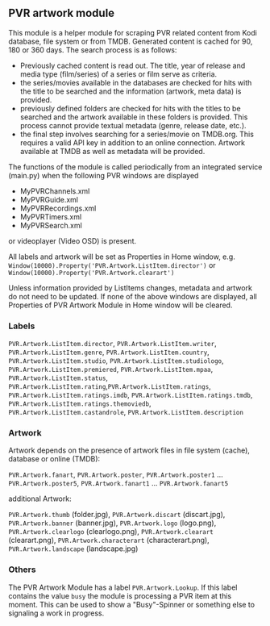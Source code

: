 ## PVR artwork module ##

This module is a helper module for scraping PVR related content from Kodi database, file system or from TMDB. Generated 
content is cached for 90, 180 or 360 days. The search process is as follows:

- Previously cached content is read out. The title, year of release and media type (film/series) of a series or film serve as criteria.
- the series/movies available in the databases are checked for hits with the title to be searched and the information (artwork, meta data) is provided.
- previously defined folders are checked for hits with the titles to be searched and the artwork available in these folders is provided. This process cannot provide textual metadata (genre, release date, etc.).
- the final step involves searching for a series/movie on TMDB.org. This requires a valid API key in addition to an online connection. Artwork available at TMDB as well as metadata will be provided.

The functions of the module is called periodically from an integrated service (main.py) when the following PVR windows are displayed

- MyPVRChannels.xml
- MyPVRGuide.xml
- MyPVRRecordings.xml
- MyPVRTimers.xml
- MyPVRSearch.xml

or videoplayer (Video OSD) is present.

All labels and artwork will be set as Properties in Home window, e.g. `Window(10000).Property('PVR.Artwork.ListItem.director')` or `Window(10000).Property('PVR.Artwork.clearart')`

Unless information provided by ListItems changes, metadata and artwork do not need to be updated. If none of the above windows are displayed, all Properties of PVR Artwork Module in Home window will be cleared.

### Labels ###

`PVR.Artwork.ListItem.director`, `PVR.Artwork.ListItem.writer`, `PVR.Artwork.ListItem.genre`, `PVR.Artwork.ListItem.country`, `PVR.Artwork.ListItem.studio`, `PVR.Artwork.ListItem.studiologo`, `PVR.Artwork.ListItem.premiered`, `PVR.Artwork.ListItem.mpaa`, `PVR.Artwork.ListItem.status`, `PVR.Artwork.ListItem.rating`,`PVR.Artwork.ListItem.ratings`, `PVR.Artwork.ListItem.ratings.imdb`, `PVR.Artwork.ListItem.ratings.tmdb`, `PVR.Artwork.ListItem.ratings.themoviedb`, `PVR.Artwork.ListItem.castandrole`, `PVR.Artwork.ListItem.description`

### Artwork ###

Artwork depends on the presence of artwork files in file system (cache), database or online (TMDB):

`PVR.Artwork.fanart`, `PVR.Artwork.poster`, `PVR.Artwork.poster1` ... `PVR.Artwork.poster5`, `PVR.Artwork.fanart1` ... `PVR.Artwork.fanart5`

additional Artwork: 

`PVR.Artwork.thumb` (folder.jpg), `PVR.Artwork.discart` (discart.jpg), `PVR.Artwork.banner` (banner.jpg), `PVR.Artwork.logo` (logo.png), `PVR.Artwork.clearlogo` (clearlogo.png), `PVR.Artwork.clearart` (clearart.png), `PVR.Artwork.characterart` (characterart.png), `PVR.Artwork.landscape` (landscape.jpg)

### Others ###

The PVR Artwork Module has a label `PVR.Artwork.Lookup`. If this label contains the value `busy` the module is processing a PVR item at this moment. This can be used to show a "Busy"-Spinner or something else to signaling a work in progress.